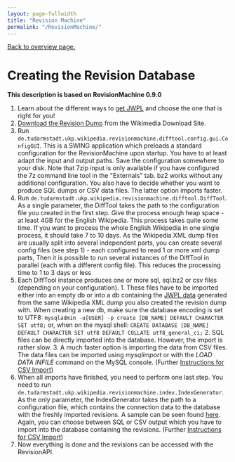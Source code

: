 ```yaml
---
layout: page-fullwidth
title: "Revision Machine"
permalink: "/RevisionMachine/"
---
```


[Back to overview page.](/dkpro-jwpl/WikipediaRevisionToolkit)

# Creating the Revision Database

**This description is based on RevisionMachine 0.9.0**

  1. Learn about the different ways to [get JWPL](/dkpro-jwpl/HowToGetJWPL) and choose the one that is right for you!
  2. [Download the Revision Dump](/HowToGetWikipediaDumps) from the Wikimedia Download Site.
  3. Run `de.tudarmstadt.ukp.wikipedia.revisionmachine.difftool.config.gui.ConfigGUI`. This is a SWING application which preloads a standard configuration for the RevisionMachine upon startup. You have to at least adapt the input and output paths. Save the configuration somewhere to your disk. Note that 7zip input is only available if you have configured the 7z command line tool in the "Externals" tab. bz2 works without any additional configuration. You also have to decide whether you want to produce SQL dumps or CSV data files. The latter option imports faster.
  4. Run `de.tudarmstadt.ukp.wikipedia.revisionmachine.difftool.DiffTool`. As a single parameter, the DiffTool takes the path to the configuration file you created in the first step. Give the process enough heap space - at least 4GB for the English Wikipedia. This process takes quite some time. If you want to process the whole English Wikipedia in one single process, it should take 7 to 10 days. As the Wikipedia XML dump files are usually split into several independent parts, you can create several config files (see step 1) - each configured to read 1 or more xml dump parts, Then it is possible to run several instances of the DiffTool in parallel (each with a different config file). This reduces the processing time to 1 to 3 days or less
  5. Each DiffTool instance produces one or more sql, sql.bz2 or csv files (depending on your configuration).
    1. These files have to be imported either into an empty db or into a db containing the [JWPL data](/dkpro-jwpl/DataMachine) generated from the same Wikipedia XML dump you also created the revision dump with. When creating a new db, make sure the database encoding is set to UTF8: `mysqladmin -u[USER] -p create [DB_NAME] DEFAULT CHARACTER SET utf8;` or, when on the mysql shell: `CREATE DATABASE [DB_NAME] DEFAULT CHARACTER SET utf8 DEFAULT COLLATE utf8_general_ci;`
    2. SQL files can be directly imported into the database. However, the import is rather slow.
    3. A much faster option is importing the data from CSV files. The data files can be imported using _mysqlimport_ or with the _LOAD DATA INFILE_ command on the MySQL console. (Further [Instructions for CSV Import](/dkpro-jwpl/InstructionsCSVImport))
  6. When all imports have finished, you need to perform one last step. You need to run `de.tudarmstadt.ukp.wikipedia.revisionmachine.index.IndexGenerator`. As the only parameter, the IndexGenerator takes the path to a configuration file, which contains the connection data to the database with the freshly imported revisions. A sample can be seen found [here](https://github.com/dkpro/dkpro-jwpl/blob/master/de.tudarmstadt.ukp.wikipedia.revisionmachine/src/main/resources/configSamples/indexGenerator_config_sample). Again, you can choose between SQL or CSV output which you have to import into the database containing the revisions. (Further [Instructions for CSV Import](/dkpro-jwpl/InstructionsCSVImport))
  7. Now everything is done and the revisions can be accessed with the RevisionAPI.
